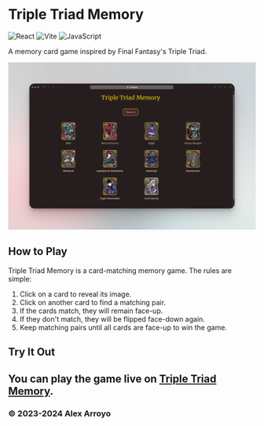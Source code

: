 # Triple Triad Memory

![React](https://img.shields.io/badge/React-17.0.2-blue)
![Vite](https://img.shields.io/badge/Vite-2.6.12-green)
![JavaScript](https://img.shields.io/badge/JavaScript-ES6-yellow)

A memory card game inspired by Final Fantasy's Triple Triad.

![Triple Triad Memory](./resources/screenshot.png)

## How to Play

Triple Triad Memory is a card-matching memory game. The rules are simple:

1. Click on a card to reveal its image.
2. Click on another card to find a matching pair.
3. If the cards match, they will remain face-up.
4. If they don't match, they will be flipped face-down again.
5. Keep matching pairs until all cards are face-up to win the game.

## Try It Out

You can play the game live on [Triple Triad Memory](https://tripletriadmemory.netlify.app).
---
### © 2023-2024 Alex Arroyo